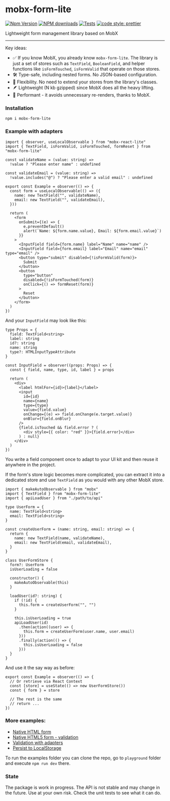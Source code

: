 # mobx-form-lite

[![Npm Version](https://badge.fury.io/js/mobx-form-lite.svg)](https://badge.fury.io/js/mobx-form-lite)
[![NPM downloads](http://img.shields.io/npm/dm/mobx-form-lite.svg)](https://www.npmjs.com/package/mobx-form-lite)
[![Tests](https://github.com/kubk/mobx-form-lite/actions/workflows/node.js.yml/badge.svg?branch=main)](https://github.com/kubk/mobx-form-lite/actions/workflows/node.js.yml)
[![code style: prettier](https://img.shields.io/badge/code_style-prettier-ff69b4.svg)](https://github.com/prettier/prettier)

Lightweight form management library based on MobX

---
Key ideas:

- ✅ If you know MobX, you already know `mobx-form-lite`. The library is just a set of stores such as `TextField`, `BooleanField`, and helper functions like `isFormTouched`, `isFormValid` that operate on those stores.
- 🛠️ Type-safe, including nested forms. No JSON-based configuration.
- 🔄 Flexibility. No need to extend your stores from the library's classes.
- 🪶 Lightweight (N kb gzipped) since MobX does all the heavy lifting.
- 🚀 Performant - it avoids unnecessary re-renders, thanks to MobX.

### Installation

```
npm i mobx-form-lite
```

### Example with adapters

```tsx
import { observer, useLocalObservable } from "mobx-react-lite"
import { TextField, isFormValid, isFormTouched, formReset } from "mobx-form-lite"

const validateName = (value: string) =>
  !value ? "Please enter name" : undefined

const validateEmail = (value: string) =>
  !value.includes("@") ? "Please enter a valid email" : undefined

export const Example = observer(() => {
  const form = useLocalObservable(() => ({
    name: new TextField("", validateName),
    email: new TextField("", validateEmail),
  }))

  return (
    <form
      onSubmit={(e) => {
        e.preventDefault()
        alert(`Name: ${form.name.value}, Email: ${form.email.value}`)
      }}
    >
      <InputField field={form.name} label="Name" name="name" />
      <InputField field={form.email} label="Email" name="email" type="email" />
      <button type="submit" disabled={!isFormValid(form)}>
        Submit
      </button>
      <button
        type="button"
        disabled={!isFormTouched(form)}
        onClick={() => formReset(form)}
      >
        Reset
      </button>
    </form>
  )
})
```

And your `InputField` may look like this:

```tsx
type Props = {
  field: TextField<string>
  label: string
  id?: string
  name: string
  type?: HTMLInputTypeAttribute
}

const InputField = observer((props: Props) => {
  const { field, name, type, id, label } = props

  return (
    <div>
      <label htmlFor={id}>{label}</label>
      <input
        id={id}
        name={name}
        type={type}
        value={field.value}
        onChange={(e) => field.onChange(e.target.value)}
        onBlur={field.onBlur}
      />
      {field.isTouched && field.error ? (
        <div style={{ color: "red" }}>{field.error}</div>
      ) : null}
    </div>
  )
})
```

You write a field component once to adapt to your UI kit and then reuse it anywhere in the project.

If the form's store logic becomes more complicated, you can extract it into a dedicated store and use `TextField` as you would with any other MobX store.

```tsx
import { makeAutoObservable } from "mobx"
import { TextField } from "mobx-form-lite"
import { apiLoadUser } from "./path/to/api"

type UserForm = {
  name: TextField<string>
  email: TextField<string>
}

const createUserForm = (name: string, email: string) => {
  return {
    name: new TextField(name, validateName),
    email: new TextField(email, validateEmail),
  }
}

class UserFormStore {
  form?: UserForm
  isUserLoading = false

  constructor() {
    makeAutoObservable(this)
  }

  loadUser(id?: string) {
    if (!id) {
      this.form = createUserForm("", "")
    }

    this.isUserLoading = true
    apiLoadUser(id)
      .then(action((user) => {
        this.form = createUserForm(user.name, user.email)
      }))
      .finally(action(() => {
        this.isUserLoading = false
      }))
  }
}
```

And use it the say way as before:

```tsx
export const Example = observer(() => {
  // Or retrieve via React Context
  const [store] = useState(() => new UserFormStore())
  const { form } = store

  // The rest is the same
  // return ...
})

```

### More examples:

- [Native HTML form](./playground/src/examples/native-html-form.tsx)
- [Native HTML5 form - validation](./playground/src/examples/native-html-form-validation.tsx)
- [Validation with adapters](./playground/src/examples/native-html-form-validation-adapters.tsx)
- [Persist to LocalStorage](./playground/src/examples/native-html-form-adapters-persist.tsx)

To run the examples folder you can clone the repo, go to `playground` folder and execute `npm run dev` there.

### State

The package is work in progress. The API is not stable and may change in the future. Use at your own risk. Check the unit tests to see what it can do.
